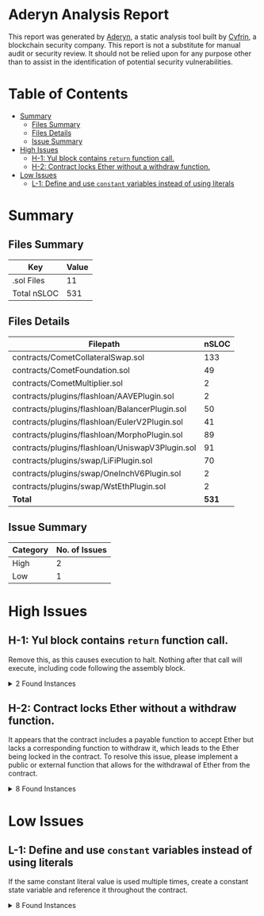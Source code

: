 # Aderyn Analysis Report

This report was generated by [Aderyn](https://github.com/Cyfrin/aderyn), a static analysis tool built by [Cyfrin](https://cyfrin.io), a blockchain security company. This report is not a substitute for manual audit or security review. It should not be relied upon for any purpose other than to assist in the identification of potential security vulnerabilities.

# Table of Contents

- [Summary](#summary)
  - [Files Summary](#files-summary)
  - [Files Details](#files-details)
  - [Issue Summary](#issue-summary)
- [High Issues](#high-issues)
  - [H-1: Yul block contains `return` function call.](#h-1-yul-block-contains-return-function-call)
  - [H-2: Contract locks Ether without a withdraw function.](#h-2-contract-locks-ether-without-a-withdraw-function)
- [Low Issues](#low-issues)
  - [L-1: Define and use `constant` variables instead of using literals](#l-1-define-and-use-constant-variables-instead-of-using-literals)

# Summary

## Files Summary

| Key         | Value |
| ----------- | ----- |
| .sol Files  | 11    |
| Total nSLOC | 531   |

## Files Details

| Filepath                                        | nSLOC   |
| ----------------------------------------------- | ------- |
| contracts/CometCollateralSwap.sol               | 133     |
| contracts/CometFoundation.sol                   | 49      |
| contracts/CometMultiplier.sol                   | 2       |
| contracts/plugins/flashloan/AAVEPlugin.sol      | 2       |
| contracts/plugins/flashloan/BalancerPlugin.sol  | 50      |
| contracts/plugins/flashloan/EulerV2Plugin.sol   | 41      |
| contracts/plugins/flashloan/MorphoPlugin.sol    | 89      |
| contracts/plugins/flashloan/UniswapV3Plugin.sol | 91      |
| contracts/plugins/swap/LiFiPlugin.sol           | 70      |
| contracts/plugins/swap/OneInchV6Plugin.sol      | 2       |
| contracts/plugins/swap/WstEthPlugin.sol         | 2       |
| **Total**                                       | **531** |

## Issue Summary

| Category | No. of Issues |
| -------- | ------------- |
| High     | 2             |
| Low      | 1             |

# High Issues

## H-1: Yul block contains `return` function call.

Remove this, as this causes execution to halt. Nothing after that call will execute, including code following the assembly block.

<details><summary>2 Found Instances</summary>

- Found in contracts/CometCollateralSwap.sol [Line: 134](contracts/CometCollateralSwap.sol#L134)

  ```solidity
              return(0x00, 0x20)
  ```

- Found in contracts/CometMultiplier.sol [Line: 70](contracts/CometMultiplier.sol#L70)

  ```solidity
              return(0x00, 0x20)
  ```

</details>

## H-2: Contract locks Ether without a withdraw function.

It appears that the contract includes a payable function to accept Ether but lacks a corresponding function to withdraw it, which leads to the Ether being locked in the contract. To resolve this issue, please implement a public or external function that allows for the withdrawal of Ether from the contract.

<details><summary>8 Found Instances</summary>

- Found in contracts/CometCollateralSwap.sol [Line: 56](contracts/CometCollateralSwap.sol#L56)

  ```solidity
  contract CometCollateralSwap is CometFoundation, ICometCollateralSwap {
  ```

- Found in contracts/CometFoundation.sol [Line: 23](contracts/CometFoundation.sol#L23)

  ```solidity
  contract CometFoundation {
  ```

- Found in contracts/CometMultiplier.sol [Line: 28](contracts/CometMultiplier.sol#L28)

  ```solidity
  contract CometMultiplier is CometFoundation, ReentrancyGuard, ICometMultiplier {
  ```

- Found in contracts/plugins/flashloan/AAVEPlugin.sol [Line: 21](contracts/plugins/flashloan/AAVEPlugin.sol#L21)

  ```solidity
  contract AAVEPlugin is ICometFlashLoanPlugin {
  ```

- Found in contracts/plugins/flashloan/BalancerPlugin.sol [Line: 20](contracts/plugins/flashloan/BalancerPlugin.sol#L20)

  ```solidity
  contract BalancerPlugin is IFlashLoanRecipient, ICometFlashLoanPlugin {
  ```

- Found in contracts/plugins/flashloan/EulerV2Plugin.sol [Line: 20](contracts/plugins/flashloan/EulerV2Plugin.sol#L20)

  ```solidity
  contract EulerV2Plugin is ICometFlashLoanPlugin {
  ```

- Found in contracts/plugins/flashloan/MorphoPlugin.sol [Line: 19](contracts/plugins/flashloan/MorphoPlugin.sol#L19)

  ```solidity
  contract MorphoPlugin is ICometFlashLoanPlugin {
  ```

- Found in contracts/plugins/flashloan/UniswapV3Plugin.sol [Line: 19](contracts/plugins/flashloan/UniswapV3Plugin.sol#L19)

  ```solidity
  contract UniswapV3Plugin is ICometFlashLoanPlugin {
  ```

</details>

# Low Issues

## L-1: Define and use `constant` variables instead of using literals

If the same constant literal value is used multiple times, create a constant state variable and reference it throughout the contract.

<details><summary>8 Found Instances</summary>

- Found in contracts/CometMultiplier.sol [Line: 315](contracts/CometMultiplier.sol#L315)

  ```solidity
                          10 ** AggregatorV3Interface(info.priceFeed).decimals()
  ```

- Found in contracts/CometMultiplier.sol [Line: 338](contracts/CometMultiplier.sol#L338)

  ```solidity
          uint256 den = (10 ** AggregatorV3Interface(priceFeed).decimals() * info.scale) * FACTOR_SCALE;
  ```

- Found in contracts/plugins/swap/LiFiPlugin.sol [Line: 74](contracts/plugins/swap/LiFiPlugin.sol#L74)

  ```solidity
          require(swapData.length > 4, ICA.InvalidSwapParameters());
  ```

- Found in contracts/plugins/swap/LiFiPlugin.sol [Line: 75](contracts/plugins/swap/LiFiPlugin.sol#L75)

  ```solidity
          require(bytes4(swapData[:4]) == SWAP_SELECTOR, ICA.InvalidSelector());
  ```

- Found in contracts/plugins/swap/LiFiPlugin.sol [Line: 86](contracts/plugins/swap/LiFiPlugin.sol#L86)

  ```solidity
          ) = abi.decode(swapData[4:], (bytes32, string, string, address, uint256, ILiFi.SwapData[]));
  ```

- Found in contracts/plugins/swap/OneInchV6Plugin.sol [Line: 68](contracts/plugins/swap/OneInchV6Plugin.sol#L68)

  ```solidity
          require(swapData.length > 4, ICA.InvalidSwapParameters());
  ```

- Found in contracts/plugins/swap/OneInchV6Plugin.sol [Line: 69](contracts/plugins/swap/OneInchV6Plugin.sol#L69)

  ```solidity
          require(bytes4(swapData[:4]) == SWAP_SELECTOR, ICA.InvalidSelector());
  ```

- Found in contracts/plugins/swap/OneInchV6Plugin.sol [Line: 76](contracts/plugins/swap/OneInchV6Plugin.sol#L76)

  ```solidity
          ) = abi.decode(swapData[4:], (address, IOneInchV6.SwapDescription, bytes));
  ```

</details>
